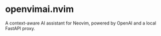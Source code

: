 # openvimai.nvim
A context-aware AI assistant for Neovim, powered by OpenAI and a local FastAPI proxy.
